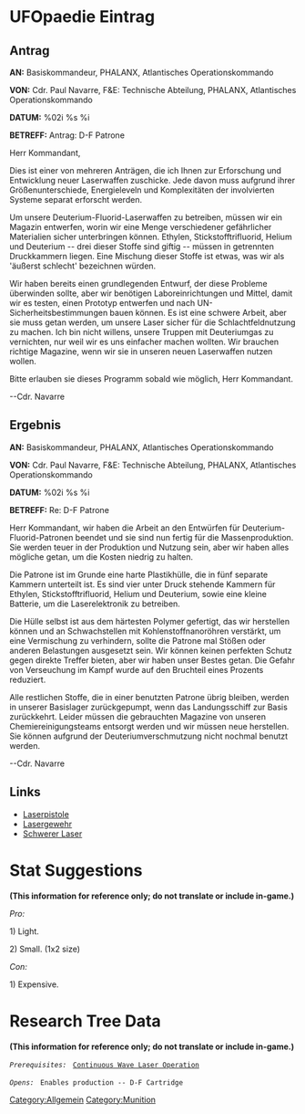 # UFOpaedie Eintrag

## Antrag

**AN:** Basiskommandeur, PHALANX, Atlantisches Operationskommando

**VON:** Cdr. Paul Navarre, F&E: Technische Abteilung, PHALANX,
Atlantisches Operationskommando

**DATUM:** %02i %s %i

**BETREFF:** Antrag: D-F Patrone

Herr Kommandant,

Dies ist einer von mehreren Anträgen, die ich Ihnen zur Erforschung und
Entwicklung neuer Laserwaffen zuschicke. Jede davon muss aufgrund ihrer
Größenunterschiede, Energieleveln und Komplexitäten der involvierten
Systeme separat erforscht werden.

Um unsere Deuterium-Fluorid-Laserwaffen zu betreiben, müssen wir ein
Magazin entwerfen, worin wir eine Menge verschiedener gefährlicher
Materialien sicher unterbringen können. Ethylen, Stickstofftrifluorid,
Helium und Deuterium -- drei dieser Stoffe sind giftig -- müssen in
getrennten Druckkammern liegen. Eine Mischung dieser Stoffe ist etwas,
was wir als 'äußerst schlecht' bezeichnen würden.

Wir haben bereits einen grundlegenden Entwurf, der diese Probleme
überwinden sollte, aber wir benötigen Laboreinrichtungen und Mittel,
damit wir es testen, einen Prototyp entwerfen und nach
UN-Sicherheitsbestimmungen bauen können. Es ist eine schwere Arbeit,
aber sie muss getan werden, um unsere Laser sicher für die
Schlachtfeldnutzung zu machen. Ich bin nicht willens, unsere Truppen mit
Deuteriumgas zu vernichten, nur weil wir es uns einfacher machen
wollten. Wir brauchen richtige Magazine, wenn wir sie in unseren neuen
Laserwaffen nutzen wollen.

Bitte erlauben sie dieses Programm sobald wie möglich, Herr Kommandant.

--Cdr. Navarre

## Ergebnis

**AN:** Basiskommandeur, PHALANX, Atlantisches Operationskommando

**VON:** Cdr. Paul Navarre, F&E: Technische Abteilung, PHALANX,
Atlantisches Operationskommando

**DATUM:** %02i %s %i

**BETREFF:** Re: D-F Patrone

Herr Kommandant, wir haben die Arbeit an den Entwürfen für
Deuterium-Fluorid-Patronen beendet und sie sind nun fertig für die
Massenproduktion. Sie werden teuer in der Produktion und Nutzung sein,
aber wir haben alles mögliche getan, um die Kosten niedrig zu halten.

Die Patrone ist im Grunde eine harte Plastikhülle, die in fünf separate
Kammern unterteilt ist. Es sind vier unter Druck stehende Kammern für
Ethylen, Stickstofftrifluorid, Helium und Deuterium, sowie eine kleine
Batterie, um die Laserelektronik zu betreiben.

Die Hülle selbst ist aus dem härtesten Polymer gefertigt, das wir
herstellen können und an Schwachstellen mit Kohlenstoffnanoröhren
verstärkt, um eine Vermischung zu verhindern, sollte die Patrone mal
Stößen oder anderen Belastungen ausgesetzt sein. Wir können keinen
perfekten Schutz gegen direkte Treffer bieten, aber wir haben unser
Bestes getan. Die Gefahr von Verseuchung im Kampf wurde auf den
Bruchteil eines Prozents reduziert.

Alle restlichen Stoffe, die in einer benutzten Patrone übrig bleiben,
werden in unserer Basislager zurückgepumpt, wenn das Landungsschiff zur
Basis zurückkehrt. Leider müssen die gebrauchten Magazine von unseren
Chemiereinigungsteams entsorgt werden und wir müssen neue herstellen.
Sie können aufgrund der Deuteriumverschmutzung nicht nochmal benutzt
werden.

--Cdr. Navarre

## Links

- [Laserpistole](Ausrüstung/Zweitwaffem/Laserpistole "wikilink")
- [Lasergewehr](Ausrüstung/Primärwaffen/Lasergewehr "wikilink")
- [Schwerer Laser](Ausrüstung/Primärwaffen/Schwerer_Laser "wikilink")

# Stat Suggestions

**(This information for reference only; do not translate or include
in-game.)**

*Pro:*

1\) Light.

2\) Small. (1x2 size)

*Con:*

1\) Expensive.

# Research Tree Data

**(This information for reference only; do not translate or include
in-game.)**

*`Prerequisites:`*
` `[`Continuous Wave Laser Operation`](Research/Continuous_Wave_Laser_Operation "wikilink")

*`Opens:`*
` Enables production -- D-F Cartridge`

[Category:Allgemein](Category:Allgemein "wikilink")
[Category:Munition](Category:Munition "wikilink")